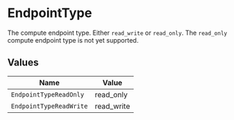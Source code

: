 # EndpointType

The compute endpoint type. Either `read_write` or `read_only`.
The `read_only` compute endpoint type is not yet supported.



## Values

| Name                    | Value                   |
| ----------------------- | ----------------------- |
| `EndpointTypeReadOnly`  | read_only               |
| `EndpointTypeReadWrite` | read_write              |